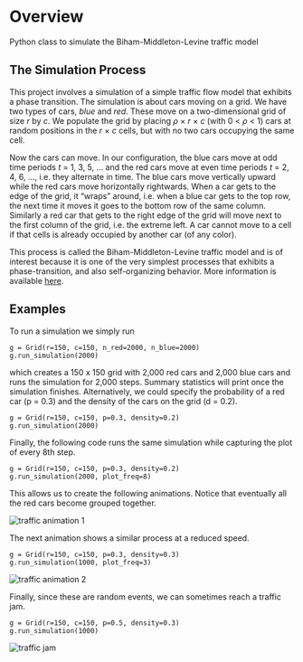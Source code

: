 # Overview
Python class to simulate the Biham-Middleton-Levine traffic model

## The Simulation Process

This project involves a simulation of a simple traffic flow model that exhibits a phase transition. The simulation is about cars moving on a grid. We have two types of cars, _blue_ and _red_. These move on a two-dimensional grid of size _r_ by _c_. We populate the grid by placing _ρ_ × _r_ × _c_ (with 0 < _ρ_ < 1) cars at random positions in the _r_ × _c_ cells, but with no two cars occupying the same cell. 
Now the cars can move. In our configuration, the blue cars move at odd time periods _t_ = 1, 3, 5, ... and the red cars move at even time periods _t_ = 2, 4, 6, ..., i.e. they alternate in time. The blue cars move vertically upward while the red cars move horizontally rightwards. When a car gets to the edge of the grid, it “wraps” around, i.e. when a blue car gets to the top row, the next time it moves it goes to the bottom row of the same column. Similarly a red car that gets to the right edge of the grid will move next to the first column of the grid, i.e. the extreme left. A car cannot move to a cell if that cells is already occupied by another car (of any color).
This process is called the Biham-Middleton-Levine traffic model and is of interest because it is one of the very simplest processes that exhibits a phase-transition, and also self-organizing behavior. More information is available <a href="https://en.wikipedia.org/wiki/Biham%E2%80%93Middleton%E2%80%93Levine_traffic_model">here</a>.

## Examples

To run a simulation we simply run 

```
g = Grid(r=150, c=150, n_red=2000, n_blue=2000)
g.run_simulation(2000)
```

which creates a 150 x 150 grid with 2,000 red cars and 2,000 blue cars and runs the simulation for 2,000 steps. Summary statistics will print once the simulation finishes. Alternatively, we could specify the probability of a red car (p = 0.3) and the density of the cars on the grid (d = 0.2).

```
g = Grid(r=150, c=150, p=0.3, density=0.2)
g.run_simulation(2000)
```

Finally, the following code runs the same simulation while capturing the plot of every 8th step.

```
g = Grid(r=150, c=150, p=0.3, density=0.2)
g.run_simulation(2000, plot_freq=8)
```

This allows us to create the following animations. Notice that eventually all the red cars become grouped together.

<img src="./images/traffic_sim_1.gif" alt="traffic animation 1">

The next animation shows a similar process at a reduced speed.

```
g = Grid(r=150, c=150, p=0.3, density=0.3)
g.run_simulation(1000, plot_freq=3)
```

<img src="./images/traffic_sim_2.gif" alt="traffic animation 2">

Finally, since these are random events, we can sometimes reach a traffic jam.

```
g = Grid(r=150, c=150, p=0.5, density=0.3)
g.run_simulation(1000)
```

<img src="./images/traffic_jam.gif" alt="traffic jam">